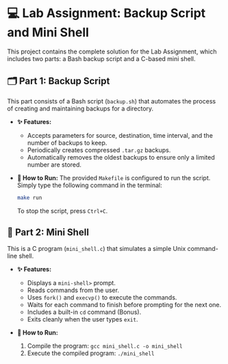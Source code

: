 # 💻 Lab Assignment: Backup Script and Mini Shell

This project contains the complete solution for the Lab Assignment, which includes two parts: a Bash backup script and a C-based mini shell.

## 🗂️ Part 1: Backup Script

This part consists of a Bash script (`backup.sh`) that automates the process of creating and maintaining backups for a directory.

*   **✨ Features:**
    *   Accepts parameters for source, destination, time interval, and the number of backups to keep.
    *   Periodically creates compressed `.tar.gz` backups.
    *   Automatically removes the oldest backups to ensure only a limited number are stored.

*   **🚀 How to Run:**
    The provided `Makefile` is configured to run the script. Simply type the following command in the terminal:
    ```bash
    make run
    ```
    To stop the script, press `Ctrl+C`.

## 🐚 Part 2: Mini Shell

This is a C program (`mini_shell.c`) that simulates a simple Unix command-line shell.

*   **✨ Features:**
    *   Displays a `mini-shell>` prompt.
    *   Reads commands from the user.
    *   Uses `fork()` and `execvp()` to execute the commands.
    *   Waits for each command to finish before prompting for the next one.
    *   Includes a built-in `cd` command (Bonus).
    *   Exits cleanly when the user types `exit`.

*   **🚀 How to Run:**
    1.  Compile the program: `gcc mini_shell.c -o mini_shell`
    2.  Execute the compiled program: `./mini_shell`
